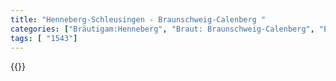 ```yaml
---
title: "Henneberg-Schleusingen - Braunschweig-Calenberg "
categories: ["Bräutigam:Henneberg", "Braut: Braunschweig-Calenberg", "Eheschließung vollzogen?:Ja", "verschiedenkonfessionelle Ehe?:unbekannt", "Dynastie Bräutigam:Henneberg-Schleusingen", "Akteur Bräutigam:Henneberg-Schleusingen", "Akteur Braut:Hohenzollern", "Textbezug?:nein", "Ständisch?:nein", "Ratifikation?:nein", "Sonstiges?:nein", "Bräutigam:Henneberg", "Braut: Braunschweig-Calenberg"]
tags: [ "1543"]
---
```

<!--more-->
{{<v85>}}